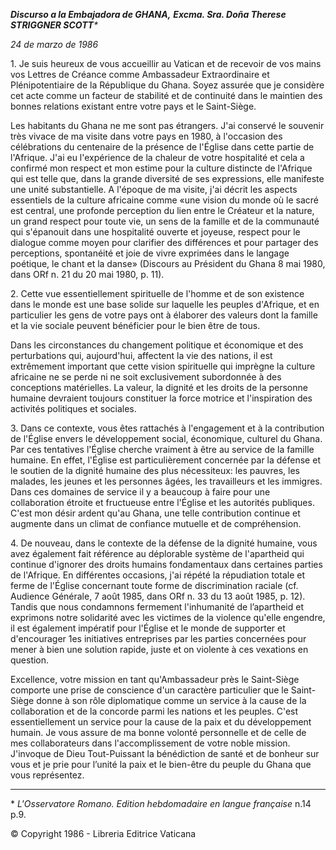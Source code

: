 ***Discurso a la Embajadora de GHANA,*** ***Excma. Sra. Doña Therese STRIGGNER SCOTT**\**

*24 de marzo de 1986*

1\. Je suis heureux de vous accueillir au Vatican et de recevoir de vos mains vos Lettres de Créance comme Ambassadeur Extraordinaire et Plénipotentiaire de la République du Ghana. Soyez assurée que je considère cet acte comme un facteur de stabilité et de continuité dans le maintien des bonnes relations existant entre votre pays et le Saint-Siège.

Les habitants du Ghana ne me sont pas étrangers. J'ai conservé le souvenir très vivace de ma visite dans votre pays en 1980, à l'occasion des célébrations du centenaire de la présence de l'Église dans cette partie de l'Afrique. J'ai eu l'expérience de la chaleur de votre hospitalité et cela a confirmé mon respect et mon estime pour la culture distincte de l'Afrique qui est telle que, dans la grande diversité de ses expressions, elle manifeste une unité substantielle. A l'époque de ma visite, j'ai décrit les aspects essentiels de la culture africaine comme «une vision du monde où le sacré est central, une profonde perception du lien entre le Créateur et la nature, un grand respect pour toute vie, un sens de la famille et de la communauté qui s'épanouit dans une hospitalité ouverte et joyeuse, respect pour le dialogue comme moyen pour clarifier des différences et pour partager des perceptions, spontanéité et joie de vivre exprimées dans le langage poétique, le chant et la danse» (Discours au Président du Ghana 8 mai 1980, dans ORf n. 21 du 20 mai 1980, p. 11).

2\. Cette vue essentiellement spirituelle de l'homme et de son existence dans le monde est une base solide sur laquelle les peuples d'Afrique, et en particulier les gens de votre pays ont à élaborer des valeurs dont la famille et la vie sociale peuvent bénéficier pour le bien être de tous.

Dans les circonstances du changement politique et économique et des perturba­tions qui, aujourd'hui, affectent la vie des nations, il est extrêmement important que cette vision spirituelle qui imprègne la culture africaine ne se perde ni ne soit exclusivement subordonnée à des conceptions matérielles. La valeur, la dignité et les droits de la personne humaine devraient toujours constituer la force motrice et l'inspiration des activités politiques et sociales.

3\. Dans ce contexte, vous êtes rattachés à l'engagement et à la contribution de l'Église envers le développement social, économique, culturel du Ghana. Par ces tentatives l'Église cherche vraiment à être au service de la famille humaine. En effet, l'Église est particulièrement concernée par la défense et le soutien de la dignité humaine des plus nécessiteux: les pauvres, les malades, les jeunes et les personnes âgées, les travailleurs et les immigres. Dans ces domaines de service il y a beaucoup à faire pour une collaboration étroite et fructueuse entre l'Église et les autorités publiques. C'est mon désir ardent qu'au Ghana, une telle contribution continue et augmente dans un climat de confiance mutuelle et de compréhension.

4\. De nouveau, dans le contexte de la défense de la dignité humaine, vous avez également fait référence au déplorable système de l'apartheid qui continue d'ignorer des droits humains fondamentaux dans certaines parties de l'Afrique. En différentes occasions, j'ai répété la répudiation totale et ferme de l'Église concernant toute forme de discrimination raciale (cf. Audience Générale, 7 août 1985, dans ORf n. 33 du 13 août 1985, p. 12). Tandis que nous condamnons fermement l'inhumanité de l’apartheid et exprimons notre solidarité avec les victimes de la violence qu'elle engendre, il est également impératif pour l'Église et le monde de supporter et d'encourager 1es initiatives entreprises par les parties concernées pour mener à bien une solution rapide, juste et on violente à ces vexations en question.

Excellence, votre mission en tant qu'Ambassadeur près le Saint-Siège comporte une prise de conscience d'un caractère particulier que le Saint-Siège donne à son rôle diplomatique comme un service à la cause de la collaboration et de la concorde parmi les nations et les peuples. C'est essentiellement un service pour la cause de la paix et du développement humain. Je vous assure de ma bonne volonté personnelle et de celle de mes collaborateurs dans l'accomplissement de votre noble mission. J'invoque de Dieu Tout-Puissant la bénédiction de santé et de bonheur sur vous et je prie pour l’unité la paix et le bien-être du peuple du Ghana que vous représentez.

* * *

\* *L'Osservatore Romano. Edition hebdomadaire en langue française* n.14 p.9.

© Copyright 1986 - Libreria Editrice Vaticana